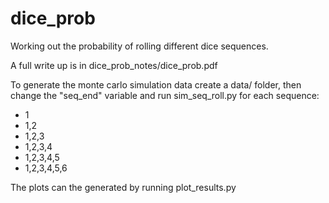 # dice_prob
Working out the probability of rolling different dice sequences.

A full write up is in dice_prob_notes/dice_prob.pdf

To generate the monte carlo simulation data create a data/ folder, then change the "seq_end" variable and run sim_seq_roll.py for each sequence:
* 1
* 1,2
* 1,2,3
* 1,2,3,4
* 1,2,3,4,5
* 1,2,3,4,5,6

The plots can the generated by running plot_results.py
